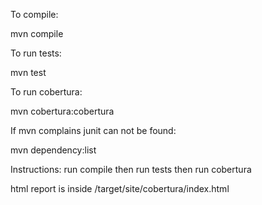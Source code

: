To compile:

mvn compile 

To run tests:

mvn test

To run cobertura:

mvn cobertura:cobertura

If mvn complains junit can not be found:

mvn dependency:list

Instructions:
run compile
then run tests
then run cobertura

html report is inside /target/site/cobertura/index.html
